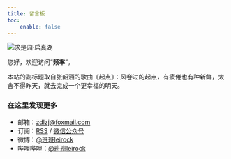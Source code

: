 ```yaml
---
title: 留言板
toc:
    enable: false
---
```


<!-- 冬季用夏天照片，夏季用冬季照片>
![曲院风荷](https://cos.pinlyu.com/album/landscape/杭州曲院风荷.jpg?imageMogr2/crop/900x430/gravity/center#650x)
<-->
![求是园·启真湖](https://cos.pinlyu.com/album/landscape/浙大启真湖.jpg#550x)

您好，欢迎访问“**频率**”。

本站的副标题取自张韶涵的歌曲《起点》：风卷过的起点，有疲倦也有种新鲜，太舍不得昨天，就去完成一个更幸福的明天。

### 在这里发现更多

- 邮箱：zdlzj@foxmail.com
- 订阅：[RSS](/atom.xml) / <a class="fancybox fancybox.image" href="https://cos.pinlyu.com/file/wechat.png" itemscope="" itemtype="http://schema.org/ImageObject" itemprop="url" data-fancybox="default" rel="default" title="微信公众号：风卷过的起点" data-caption="微信公众号：风卷过的起点">微信公众号</a>
- 微博：[@班班leirock](https://weibo.com/leirock)
- 哔哩哔哩：[@班班leirock](https://space.bilibili.com/7454906)